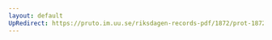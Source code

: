 ```yaml
---
layout: default
UpRedirect: https://pruto.im.uu.se/riksdagen-records-pdf/1872/prot-1872--fk--116/prot-1872--fk--116_003.pdf
---
```

